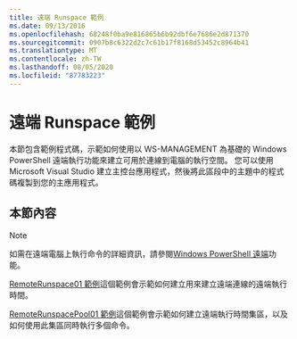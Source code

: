 ```yaml
---
title: 遠端 Runspace 範例
ms.date: 09/13/2016
ms.openlocfilehash: 68248f0ba9e816865b6b92dbf6e7686e2d871370
ms.sourcegitcommit: 0907b8c6322d2c7c61b17f8168d53452c8964b41
ms.translationtype: MT
ms.contentlocale: zh-TW
ms.lasthandoff: 08/05/2020
ms.locfileid: "87783223"
---
```

# <a name="remote-runspace-samples"></a>遠端 Runspace 範例

本節包含範例程式碼，示範如何使用以 WS-MANAGEMENT 為基礎的 Windows PowerShell 遠端執行功能來建立可用於連線到電腦的執行空間。 您可以使用 Microsoft Visual Studio 建立主控台應用程式，然後將此區段中的主題中的程式碼複製到您的主應用程式。

## <a name="in-this-section"></a>本節內容

> [!NOTE]
> 如需在遠端電腦上執行命令的詳細資訊，請參閱[Windows PowerShell 遠端](/previous-versions/ms714644(v=vs.85))功能。

 [RemoteRunspace01 範例](./remoterunspace01-sample.md)這個範例會示範如何建立用來建立遠端連線的遠端執行時間。

 [RemoteRunspacePool01 範例](./remoterunspacepool01-sample.md)這個範例會示範如何建立遠端執行時間集區，以及如何使用此集區同時執行多個命令。
